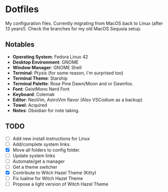 # Dotfiles

My configuration files.
Currently migrating from MacOS back to Linux (after 13 years!).
Check the branches for my old MacOS Sequoia setup.

## Notables

- **Operating System**: Fedora Linux 42
- **Desktop Environment**: GNOME
- **Window Manager**: GNOME Shell
- **Terminal**: Ptyxis (for some reason, I'm surprised too)
- **Terminal Theme**: Starship
- **Terminal Palette**: Rose Pine Dawn/Moon and or Dawnfox.
- **Font**: GeistMono Nerd Font
- **Keyboard**: Colemak
- **Editor**: NeoVim, AstroVim flavor (Also VSCodium as a backup)
- **Towel**: Acquired
- **Notes**: Obsidian for note taking.

## TODO

- [ ] Add new install instructions for Linux
- [ ] Add/complete system links.
- [x] Move all folders to config folder.
- [ ] Update system links
- [ ] Automate/get a manager
- [ ] Get a theme switcher
- [x] Contribute to Witch Hazel Theme (Kitty)
- [ ] Fix lualine for Witch Hazel Theme
- [ ] Propose a light version of Witch Hazel Theme
